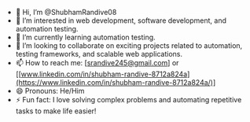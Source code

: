 - 👋 Hi, I’m @ShubhamRandive08  
- 👀 I’m interested in web development, software development, and automation testing.  
- 🌱 I’m currently learning automation testing.  
- 💞️ I’m looking to collaborate on exciting projects related to automation, testing frameworks, and scalable web applications.  
- 📫 How to reach me: [srandive245@gmail.com]  or [[www.linkedin.com/in/shubham-randive-8712a824a](https://www.linkedin.com/in/shubham-randive-8712a824a/)]  
- 😄 Pronouns: He/Him  
- ⚡ Fun fact: I love solving complex problems and automating repetitive tasks to make life easier!  
